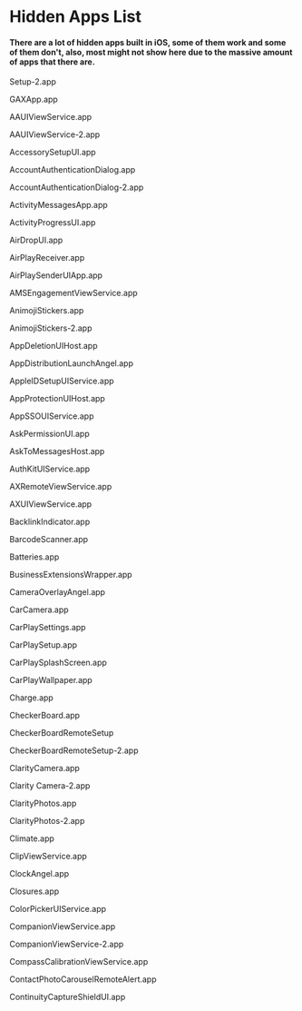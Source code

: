 # Hidden Apps List

#### There are a lot of hidden apps built in iOS, some of them work and some of them don't, also, most might not show here due to the massive amount of apps that there are.

Setup-2.app

GAXApp.app

AAUIViewService.app

AAUIViewService-2.app

AccessorySetupUI.app

AccountAuthenticationDialog.app

AccountAuthenticationDialog-2.app

ActivityMessagesApp.app

ActivityProgressUI.app

AirDropUI.app

AirPlayReceiver.app

AirPlaySenderUIApp.app

AMSEngagementViewService.app

AnimojiStickers.app

AnimojiStickers-2.app

AppDeletionUIHost.app

AppDistributionLaunchAngel.app

AppleIDSetupUIService.app

AppProtectionUIHost.app

AppSSOUIService.app

AskPermissionUI.app

AskToMessagesHost.app

AuthKitUIService.app

AXRemoteViewService.app

AXUIViewService.app

BacklinkIndicator.app

BarcodeScanner.app

Batteries.app

BusinessExtensionsWrapper.app

CameraOverlayAngel.app

CarCamera.app

CarPlaySettings.app

CarPlaySetup.app

CarPlaySplashScreen.app

CarPlayWallpaper.app

Charge.app

CheckerBoard.app

CheckerBoardRemoteSetup

CheckerBoardRemoteSetup-2.app

ClarityCamera.app

Clarity Camera-2.app

ClarityPhotos.app

ClarityPhotos-2.app

Climate.app

ClipViewService.app

ClockAngel.app

Closures.app

ColorPickerUIService.app

CompanionViewService.app

CompanionViewService-2.app

CompassCalibrationViewService.app

ContactPhotoCarouselRemoteAlert.app

ContinuityCaptureShieldUI.app
